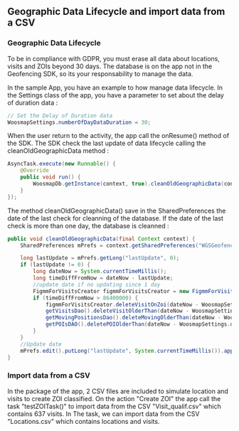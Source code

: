 ## Geographic Data Lifecycle and import data from a CSV

### Geographic Data Lifecycle

To be in compliance with GDPR, you must erase all data about locations, visits and ZOIs beyond 30 days. The database is on the app not in the Geofencing SDK,
so its your responsability to manage the data.

In the sample App, you have an example to how manage data lifecycle. In the Settings class of the app, you have a parameter to set about the delay of duration data :
```java
// Set the Delay of Duration data
WoosmapSettings.numberOfDayDataDuration = 30;
```

When the user return to the activity, the app call the onResume() method of the SDK. The SDK check the last update of data lifecycle calling the cleanOldGeographicData method :
```java
AsyncTask.execute(new Runnable() {
    @Override
    public void run() {
        WoosmapDb.getInstance(context, true).cleanOldGeographicData(context);
    }
});
```

The method cleanOldGeographicData() save in the SharedPreferences the date of the last check for cleanning of the database.
If the date of the last check is more than one day, the database is cleanned :
```java
public void cleanOldGeographicData(final Context context) {
    SharedPreferences mPrefs = context.getSharedPreferences("WGSGeofencingPref",MODE_PRIVATE);

    long lastUpdate = mPrefs.getLong("lastUpdate", 0);
    if (lastUpdate != 0) {
        long dateNow = System.currentTimeMillis();
        long timeDiffFromNow = dateNow - lastUpdate;
        //update date if no updating since 1 day
        FigmmForVisitsCreator figmmForVisitsCreator = new FigmmForVisitsCreator(WoosmapDb.getInstance(context, true));
        if (timeDiffFromNow > 86400000) {
            figmmForVisitsCreator.deleteVisitOnZoi(dateNow - WoosmapSettings.dataDurationDelay);
            getVisitsDao().deleteVisitOlderThan(dateNow - WoosmapSettings.dataDurationDelay);
            getMovingPositionsDao().deleteMovingOlderThan(dateNow - WoosmapSettings.dataDurationDelay);
            getPOIsDAO().deletePOIOlderThan(dateNow - WoosmapSettings.dataDurationDelay);
        }
    }
    //Update date
    mPrefs.edit().putLong("lastUpdate", System.currentTimeMillis()).apply();
}
```

### Import data from a CSV

In the package of the app, 2 CSV files are included to simulate location and visits to create ZOI classified.
On the action  "Create ZOI" the app call the task "testZOITask()" to import data from the CSV "Visit_qualif.csv" which contains 637 visits.
In The task, we can import data from the CSV "Locations.csv" which contains locations and visits.